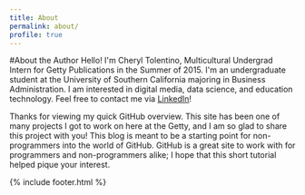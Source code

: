 ```yaml
---
title: About
permalink: about/
profile: true
---
```


#About the Author
Hello! I'm Cheryl Tolentino, Multicultural Undergrad Intern for Getty Publications in the Summer of 2015. I'm an undergraduate student at the University of Southern California majoring in Business Administration. I am interested in digital media, data science, and education technology. Feel free to contact me via [LinkedIn](https://www.linkedin.com/in/cheryltolentino)! 

Thanks for viewing my quick GitHub overview. This site has been one of many projects I got to work on here at the Getty, and I am so glad to share this project with you! This blog is meant to be a starting point for non-programmers into the world of GitHub. GitHub is a great site to work with for programmers and non-programmers alike; I hope that this short tutorial helped pique your interest. 


{% include footer.html %}